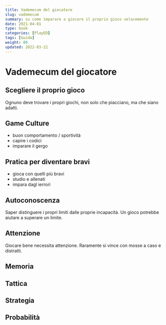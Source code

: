 ```yaml
---
title: Vademecum del giocatore
slug: vademecum
summary: su come imparare a giocare il proprio gioco velocemente
date: 2021-04-01
type: book
categories: [PlayED]
tags: [Guida]
weight: 80
updated: 2022-03-22
---
```

# Vademecum del giocatore
## Scegliere il proprio gioco
Ognuno deve trovare i propri giochi, non solo che piacciano, ma che siano adatti.

## Game Culture
- buon comportamento / sportività
- capire i codici
- imparare il gergo

## Pratica per diventare bravi
- gioca con quelli più bravi 
- studio e allenati
- impara dagl ierrori

## Autoconoscenza
Saper distinguere i propri limiti dalle proprie incapacità.
Un gioco potrebbe aiutare a superare un limite.

## Attenzione
Giocare bene necessita attenzione.
Raramente si vince con mosse a caso e distratti.

## Memoria


## Tattica


## Strategia


## Probabilità
